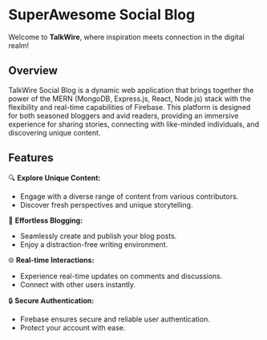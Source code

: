 # SuperAwesome Social Blog

Welcome to **TalkWire**, where inspiration meets connection in the digital realm!

## Overview

TalkWire Social Blog is a dynamic web application that brings together the power of the MERN (MongoDB, Express.js, React, Node.js) stack with the flexibility and real-time capabilities of Firebase. This platform is designed for both seasoned bloggers and avid readers, providing an immersive experience for sharing stories, connecting with like-minded individuals, and discovering unique content.

## Features

🔍 **Explore Unique Content:**
   - Engage with a diverse range of content from various contributors.
   - Discover fresh perspectives and unique storytelling.

📝 **Effortless Blogging:**
   - Seamlessly create and publish your blog posts.
   - Enjoy a distraction-free writing environment.

🌐 **Real-time Interactions:**
   - Experience real-time updates on comments and discussions.
   - Connect with other users instantly.

🔒 **Secure Authentication:**
   - Firebase ensures secure and reliable user authentication.
   - Protect your account with ease.
